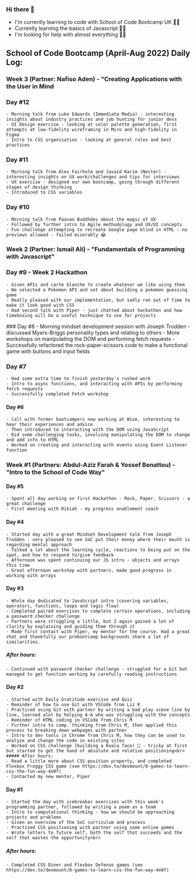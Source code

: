### Hi there 👋

- I'm currently learning to code with School of Code Bootcamp UK 👨‍🎓
- Currently learning the basics of Javascript 👨‍💻
- I'm looking for help with almost everything 🤷‍♂️


## School of Code Bootcamp (April-Aug 2022) Daily Log:

### Week 3 (Partner: Nafiso Aden) - "Creating Applications with the User in Mind

### Day #12
    - Morning talk from Luke Edwards (Immediate Media) - interesting insights about industry practices and job hunting for junior devs
    - UI Design exercise - looking at color palette generation, first attempts at low-fidelity wireframing in Miro and high-fidelity in Figma
    - Intro to CSS organisation - looking at general rules and best practices

### Day #11
    - Morning talk from Alex Fairholm and Javaid Karim (Nester) - interesting insights on UX work/challenges and tips for interviews
    - UX exercise - designed our own bootcamp, going through different stages of design thinking
    - Introduced to CSS variables

### Day #10
    - Morning talk from Paavan Buddhdev about the magic of UX
    - Followed by further intro to Agile methodology and UX/UI concepts
    - Fun challenge attempting to recreate Google page blind in HTML - no previews allowed - failed miserably 😂


### Week 2 (Partner: Ismail Ali) - "Fundamentals of Programming with Javascript"

### Day #9 - Week 2 Hackathon
    - Given APIs and carte blanche to create whatever we like using them
    - We selected a Pokemon API and set about building a pokemon guessing game
    - Really pleased with our implementation, but sadly ran out of time to make it look good with CSS
    - Had second talk with Piper - just chatted about hackathon and how timeboxing will be a useful technique to use for projects

### Day #8
    - Morning mindset development session with Joseph Trodden - discussed Myers-Briggs personality types and relating to others
    - More workshops on manipulating the DOM and performing fetch requests
    - Successfully refactored the rock-paper-scissors code to make a functional game with buttons and input fields

### Day #7
    - Had some extra time to finish yesterday's rushed work
    - Intro to async functions, and interacting with APIs by performing fetch requests
    - Successfully completed Fetch workshop

#### Day #6
    - Call with former bootcampers now working at Wise, interesting to hear their experiences and advice
    - Then introduced to interacting with the DOM using JavaScript
    - Did some challenging tasks, involving manipulating the DOM to change and add info to HTML
    - Worked on creating and interacting with events using Event Listener function

### Week #1 (Partners: Abdul-Aziz Farah & Yossef Benattou) - "Intro to the School of Code Way"

#### Day #5
    - Spent all day working on first Hackathon - Rock, Paper, Scissors - a great challenge
    - First meeting with Rikiah - my progress enablement coach

#### Day #4
    - Started day with a great Mindset Development talk from Joseph Trodden - very pleased to see SoC put their money where their mouth is regarding mental approach
    - Talked a lot about the learning cycle, reactions to being put on the spot, and how to respond to/give feedback
    - Afternoon was spent continuing our JS intro - objects and arrays this time
    - Great afternoon workshop with partners, made good progress in working with arrays

#### Day #3
    - Whole day dedicated to JavaScript intro (covering variables, operators, functions, loops and logic flow)
    - Completed paired exercises to complete certain operations, including a password checker challenge
    - Partners were struggling a little, but I again gained a lot of clarity by explaining and guiding them through it
    - Made first contact with Piper, my mentor for the course. Had a great chat and thankfully our prebootcamp backgrounds share a lot of similarities.
##### After hours:
    - Continued with password checker challenge - struggled for a bit but managed to get function working by carefully reading instructions

#### Day #2
    - Started with Daily Gratitude exercise and Quiz
    - Reminder of how to use Git with VSCode from Liz K
    - Practiced using Git with partner by writing a bad play scene line by line, learned alot by helping A-A who was struggling with the concepts
    - Reminder of HTML coding in VSCode from Chris M
    - Further intro to comp. thinking from Chris M, then applied this process to breaking down webpages with partner
    - Intro to dev tools in Chrome from Chris M, how they can be used to analyze and change the code in existing sites
    - Worked on CSS challenge (building a Koala face) 🐨 - tricky at first but started to get the hand of absolute and relative positioning<br>
    ##### After hours:
    - Read a little more about CSS position property, and completed Flexbox Froggy CSS game (see https://dev.to/devmount/8-games-to-learn-css-the-fun-way-4e0f)
    - Contacted my new mentor, Piper

#### Day #1
    - Started the day with icebreaker exercises with this week's programming partner, followed by writing a poem as a team
    - Intro to computational thinking - how we should be approaching projects and problems
    - Given an overview of the SoC curriculum and process
    - Practised CSS positioning with partner using some online games
    - Wrote letters to future self, both the self that succeeds and the self that wastes the opportunity<br>
##### After hours: 
    - Completed CSS Diner and Flexbox Defense games (see https://dev.to/devmount/8-games-to-learn-css-the-fun-way-4e0f)

<!--
**simonpartridge86/simonpartridge86** is a ✨ _special_ ✨ repository because its `README.md` (this file) appears on your GitHub profile.

Here are some ideas to get you started:

- 🔭 I’m currently working on ...
- 🌱 I’m currently learning ...
- 👯 I’m looking to collaborate on ...
- 🤔 I’m looking for help with ...
- 💬 Ask me about ...
- 📫 How to reach me: ...
- 😄 Pronouns: ...
- ⚡ Fun fact: ...
-->
